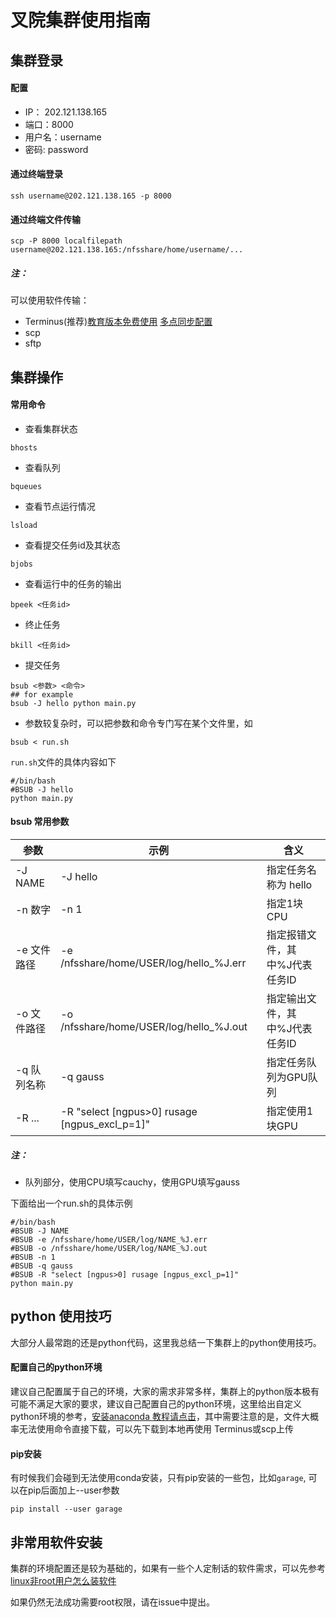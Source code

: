 # 叉院集群使用指南

## 集群登录

#### 配置
- IP： 202.121.138.165
- 端口：8000
- 用户名：username
- 密码: password

#### 通过终端登录
```shell
ssh username@202.121.138.165 -p 8000
```

#### 通过终端文件传输
```shell
scp -P 8000 localfilepath username@202.121.138.165:/nfsshare/home/username/...
```


##### 注：
可以使用软件传输：
- Terminus(推荐)[教育版本免费使用](https://termius.com/education)   [多点同步配置](https://www.jianshu.com/p/507fa8ddd0b5)
-  scp
-  sftp

## 集群操作
#### 常用命令
- 查看集群状态
```shell
bhosts
```


- 查看队列
```shell
bqueues
```

- 查看节点运行情况
```shell
lsload
```

- 查看提交任务id及其状态
```shell
bjobs
```

- 查看运行中的任务的输出
```shell
bpeek <任务id>
```

- 终止任务
```shell
bkill <任务id>
```

- 提交任务
```shell
bsub <参数> <命令>
## for example
bsub -J hello python main.py
```

- 参数较复杂时，可以把参数和命令专门写在某个文件里，如
```shell
bsub < run.sh
```

`run.sh`文件的具体内容如下

```shell
#/bin/bash
#BSUB -J hello
python main.py
```

#### bsub 常用参数

| 参数        | 示例                                          | 含义                           |
| ----------- | --------------------------------------------- | ------------------------------ |
| -J NAME     | -J hello                                      | 指定任务名称为 hello           |
| -n 数字     | -n 1                                          | 指定1块CPU                     |
| -e 文件路径 | -e /nfsshare/home/USER/log/hello_%J.err       | 指定报错文件，其中%J代表任务ID |
| -o 文件路径 | -o /nfsshare/home/USER/log/hello_%J.out       | 指定输出文件，其中%J代表任务ID |
| -q 队列名称 | -q gauss                                      | 指定任务队列为GPU队列          |
| -R ...      | -R "select [ngpus>0] rusage [ngpus_excl_p=1]" | 指定使用1块GPU                 |

##### 注：
-  队列部分，使用CPU填写cauchy，使用GPU填写gauss

下面给出一个run.sh的具体示例

```shell
#/bin/bash
#BSUB -J NAME
#BSUB -e /nfsshare/home/USER/log/NAME_%J.err
#BSUB -o /nfsshare/home/USER/log/NAME_%J.out
#BSUB -n 1
#BSUB -q gauss
#BSUB -R "select [ngpus>0] rusage [ngpus_excl_p=1]"
python main.py
```



## python 使用技巧

大部分人最常跑的还是python代码，这里我总结一下集群上的python使用技巧。
#### 配置自己的python环境

建议自己配置属于自己的环境，大家的需求非常多样，集群上的python版本极有可能不满足大家的要求，建议自己配置自己的python环境，这里给出自定义python环境的参考，[安装anaconda 教程请点击](https://blog.csdn.net/wyf2017/article/details/118676765)，其中需要注意的是，文件大概率无法使用命令直接下载，可以先下载到本地再使用 Terminus或scp上传

#### pip安装

有时候我们会碰到无法使用conda安装，只有pip安装的一些包，比如`garage`, 可以在pip后面加上--user参数

```shell
pip install --user garage
```



## 非常用软件安装

集群的环境配置还是较为基础的，如果有一些个人定制话的软件需求，可以先参考 [linux非root用户怎么装软件](https://www.jianshu.com/p/0ef082354fc9)

如果仍然无法成功需要root权限，请在issue中提出。
